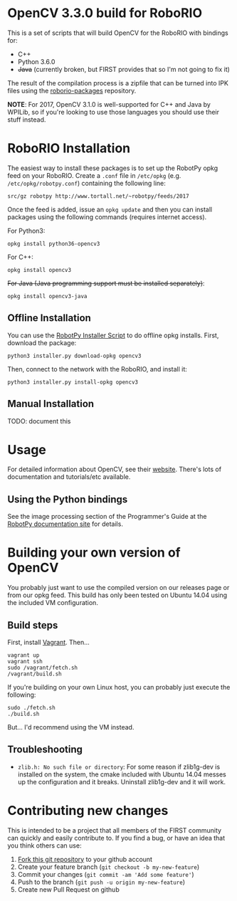 OpenCV 3.3.0 build for RoboRIO
==============================

This is a set of scripts that will build OpenCV for the RoboRIO with bindings for:

* C++
* Python 3.6.0
* ~~Java~~ (currently broken, but FIRST provides that so I'm not going to fix it)

The result of the compilation process is a zipfile that can be turned into IPK
files using the [roborio-packages](https://github.com/robotpy/roborio-packages)
repository.

**NOTE**: For 2017, OpenCV 3.1.0 is well-supported for C++ and Java by WPILib,
so if you're looking to use those languages you should use their stuff instead.

RoboRIO Installation
====================

The easiest way to install these packages is to set up the RobotPy opkg feed
on your RoboRIO. Create a `.conf` file in `/etc/opkg` (e.g. `/etc/opkg/robotpy.conf`)
containing the following line:

    src/gz robotpy http://www.tortall.net/~robotpy/feeds/2017

Once the feed is added, issue an `opkg update` and then you can install
packages using the following commands (requires internet access).

For Python3:

    opkg install python36-opencv3

For C++:

    opkg install opencv3

~~For Java (Java programming support must be installed separately)~~:

    opkg install opencv3-java

Offline Installation
--------------------

You can use the [RobotPy Installer Script](https://github.com/robotpy/robotpy-wpilib/blob/master/installer/installer.py)
to do offline opkg installs. First, download the package:

    python3 installer.py download-opkg opencv3

Then, connect to the network with the RoboRIO, and install it:

    python3 installer.py install-opkg opencv3

Manual Installation
-------------------

TODO: document this

Usage
=====

For detailed information about OpenCV, see their [website](http://opencv.org/).
There's lots of documentation and tutorials/etc available.

Using the Python bindings
-------------------------

See the image processing section of the Programmer's Guide at the [RobotPy documentation site](http://robotpy.readthedocs.io)
for details.

Building your own version of OpenCV
===================================

You probably just want to use the compiled version on our releases page or from
our opkg feed. This build has only been tested on Ubuntu 14.04 using the
included VM configuration.

Build steps
-----------

First, install [Vagrant](https://www.vagrantup.com/). Then...

    vagrant up
    vagrant ssh
    sudo /vagrant/fetch.sh
    /vagrant/build.sh

If you're building on your own Linux host, you can probably just execute the
following:

    sudo ./fetch.sh
    ./build.sh

But... I'd recommend using the VM instead.

Troubleshooting
---------------

* `zlib.h: No such file or directory`: For some reason if zlib1g-dev is
  installed on the system, the cmake included with Ubuntu 14.04 messes up
  the configuration and it breaks. Uninstall zlib1g-dev and it will work.

Contributing new changes
========================

This is intended to be a project that all members of the FIRST community can
quickly and easily contribute to. If you find a bug, or have an idea that you
think others can use:

1. [Fork this git repository](https://github.com/robotpy/roborio-opencv/fork) to your github account
2. Create your feature branch (`git checkout -b my-new-feature`)
3. Commit your changes (`git commit -am 'Add some feature'`)
4. Push to the branch (`git push -u origin my-new-feature`)
5. Create new Pull Request on github
